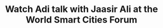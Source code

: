 ---
layout: post
title: 'Watch Adi talk with Jaasir Ali at the World Smart Cities Forum'
image: smart-cities-forum
category: videos
social: video
link: https://www.youtube.com/watch?v=wHSlIKjvu4U&feature=youtu.be
---